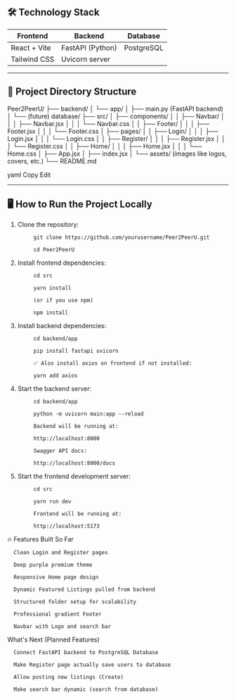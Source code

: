 ## 🛠️ Technology Stack

| Frontend | Backend | Database |
|---------|---------|---------|
| React + Vite | FastAPI (Python) | PostgreSQL |
| Tailwind CSS | Uvicorn server | |

---

## 📂 Project Directory Structure

Peer2PeerU/ ├── backend/ │ └── app/ │ ├── main.py (FastAPI backend) │ └── (future) database/ ├── src/ │ ├── components/ │ │ ├── Navbar/ │ │ │ ├── Navbar.jsx │ │ │ └── Navbar.css │ │ ├── Footer/ │ │ │ ├── Footer.jsx │ │ │ └── Footer.css │ ├── pages/ │ │ ├── Login/ │ │ │ ├── Login.jsx │ │ │ └── Login.css │ │ ├── Register/ │ │ │ ├── Register.jsx │ │ │ └── Register.css │ │ ├── Home/ │ │ │ ├── Home.jsx │ │ │ └── Home.css │ ├── App.jsx │ ├── index.jsx │ └── assets/ (images like logos, covers, etc.) └── README.md

yaml
Copy
Edit

---

## 🖥️ How to Run the Project Locally

1. Clone the repository:

            git clone https://github.com/yourusername/Peer2PeerU.git
            
            cd Peer2PeerU

2. Install frontend dependencies:

            cd src
            
            yarn install
            
            (or if you use npm)
            
            npm install

4. Install backend dependencies:
            
            cd backend/app
            
            pip install fastapi uvicorn
            
            ✅ Also install axios on frontend if not installed:
            
            yarn add axios

5. Start the backend server:

            cd backend/app
            
            python -m uvicorn main:app --reload
            
            Backend will be running at:
            
            http://localhost:8000
            
            Swagger API docs:
            
            http://localhost:8000/docs


6. Start the frontend development server:

            cd src
            
            yarn run dev
            
            Frontend will be running at:
            
            http://localhost:5173


🔥 Features Built So Far

      Clean Login and Register pages
      
      Deep purple premium theme
      
      Responsive Home page design
      
      Dynamic Featured Listings pulled from backend
      
      Structured folder setup for scalability
      
      Professional gradient Footer
      
      Navbar with Logo and search bar

What's Next (Planned Features)

      Connect FastAPI backend to PostgreSQL Database
      
      Make Register page actually save users to database
      
      Allow posting new listings (Create)
      
      Make search bar dynamic (search from database)
